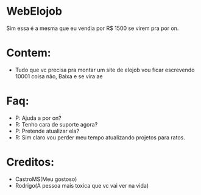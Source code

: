 # WebElojob
Sim essa é a mesma que eu vendia por R$ 1500 se virem pra por on.
# Contem:
* Tudo que vc precisa pra montar um site de elojob vou ficar escrevendo 10001 coisa não, Baixa e se vira ae

# Faq:
* P: Ajuda a por on?
* R: Tenho cara de suporte agora?
* P: Pretende atualizar ela?
* R: Sim claro vou perder meu tempo atualizando projetos para ratos.


# Creditos:
* CastroMS(Meu gostoso)
* Rodrigo(A pessoa mais toxica que vc vai ver na vida)
